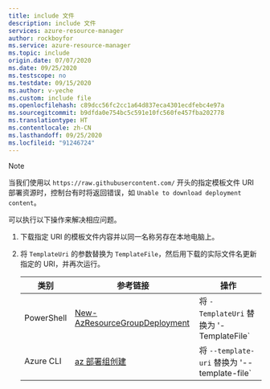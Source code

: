 ```yaml
---
title: include 文件
description: include 文件
services: azure-resource-manager
author: rockboyfor
ms.service: azure-resource-manager
ms.topic: include
origin.date: 07/07/2020
ms.date: 09/25/2020
ms.testscope: no
ms.testdate: 09/15/2020
ms.author: v-yeche
ms.custom: include file
ms.openlocfilehash: c89dcc56fc2cc1a64d837eca4301ecdfebc4e97a
ms.sourcegitcommit: b9dfda0e754bc5c591e10fc560fe457fba202778
ms.translationtype: HT
ms.contentlocale: zh-CN
ms.lasthandoff: 09/25/2020
ms.locfileid: "91246724"
---
```

> [!NOTE]
> 当我们使用以 `https://raw.githubusercontent.com/` 开头的指定模板文件 URI 部署资源时，控制台有时将返回错误，如 `Unable to download deployment content`。
>
> 可以执行以下操作来解决相应问题。
> 1. 下载指定 URI 的模板文件内容并以同一名称另存在本地电脑上。
> 2. 将 `TemplateUri` 的参数替换为 `TemplateFile`，然后用下载的实际文件名更新指定的 URI，并再次运行。
> 
>    | 类别   | 参考链接                   | 操作   |
>    |---         | --------                         |----------|
>    | PowerShell | [New-AzResourceGroupDeployment](https://docs.microsoft.com/powershell/module/Az.Resources/New-AzResourceGroupDeployment) | 将 `-TemplateUri` 替换为 '-TemplateFile` |
>    | Azure CLI  | [az 部署组创建](https://docs.microsoft.com/cli/azure/deployment/group?view=azure-cli-latest#az-deployment-group-create) | 将 `--template-uri` 替换为 '--template-file`|
>